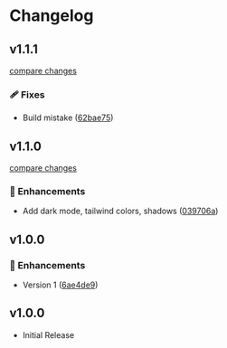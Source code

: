 # Changelog

## v1.1.1

[compare changes](https://github.com/UnDotNet/BootstrapEmail/compare/v1.1.0...v1.1.1)

### 🩹 Fixes

- Build mistake ([62bae75](https://github.com/UnDotNet/BootstrapEmail/commit/62bae75))

## v1.1.0

[compare changes](https://github.com/UnDotNet/BootstrapEmail/compare/v1.0.0...v1.1.0)

### 🚀 Enhancements

- Add dark mode, tailwind colors, shadows ([039706a](https://github.com/UnDotNet/BootstrapEmail/commit/039706a))

## v1.0.0

### 🚀 Enhancements

- Version 1 ([6ae4de9](https://github.com/UnDotNet/BootstrapEmail/commit/6ae4de9))

## v1.0.0

- Initial Release
